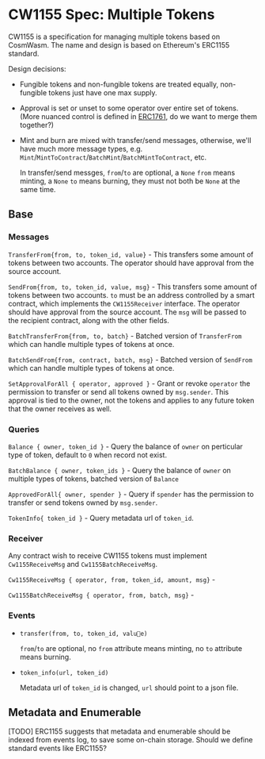 # CW1155 Spec: Multiple Tokens

CW1155 is a specification for managing multiple tokens based on CosmWasm.
The name and design is based on Ethereum's ERC1155 standard.

Design decisions:

- Fungible tokens and non-fungible tokens are treated equally, non-fungible tokens just have one max supply.

- Approval is set or unset to some operator over entire set of tokens. (More nuanced control is defined in [ERC1761](https://eips.ethereum.org/EIPS/eip-1761), do we want to merge them together?)

- Mint and burn are mixed with transfer/send messages, otherwise, we'll have much more message types, e.g. `Mint`/`MintToContract`/`BatchMint`/`BatchMintToContract`, etc.

  In transfer/send messges, `from`/`to` are optional, a `None` `from` means minting, a `None` `to` means burning, they must not both be `None` at the same time.

## Base

### Messages

`TransferFrom{from, to, token_id, value}` - This transfers some amount of tokens between two accounts. The operator should have approval from the source account.

`SendFrom{from, to, token_id, value, msg}` - This transfers some amount of tokens between two accounts. `to` 
must be an address controlled by a smart contract, which implements
the `CW1155Receiver` interface. The operator should have approval from the source account. The `msg` will be passed to the recipient contract, along with the other fields.

`BatchTransferFrom{from, to, batch}` - Batched version of `TransferFrom` which can handle multiple types of tokens at once.

`BatchSendFrom{from, contract, batch, msg}` - Batched version of `SendFrom` which can handle multiple types of tokens at once.

`SetApprovalForAll { operator, approved }` - Grant or revoke  `operator` the permission to transfer or send all tokens owned by `msg.sender`. This approval is tied to the owner, not the
tokens and applies to any future token that the owner receives as well.

### Queries

`Balance { owner, token_id }` - Query the balance of `owner` on perticular type of token, default to `0` when record not exist.

`BatchBalance { owner, token_ids }` - Query the balance of `owner` on multiple types of tokens, batched version of `Balance`

`ApprovedForAll{ owner, spender }` - Query if `spender` has the permission to transfer or send tokens owned by `msg.sender`.

`TokenInfo{ token_id }` - Query metadata url of `token_id`.

### Receiver

Any contract wish to receive CW1155 tokens must implement `Cw1155ReceiveMsg` and `Cw1155BatchReceiveMsg`.

`Cw1155ReceiveMsg { operator, from, token_id, amount, msg}` - 

`Cw1155BatchReceiveMsg { operator, from, batch, msg}` - 

### Events

- `transfer(from, to, token_id, value)`

  `from`/`to` are optional, no `from` attribute means minting, no `to` attribute means burning.

- `token_info(url, token_id)`

  Metadata url of `token_id` is changed, `url` should point to a json file.

## Metadata and Enumerable

[TODO] ERC1155 suggests that metadata and enumerable should be indexed from events log, to save some on-chain storage. Should we define standard events like ERC1155?
